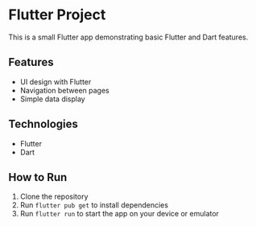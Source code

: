 # Flutter Project

This is a small Flutter app demonstrating basic Flutter and Dart features.  

## Features  
- UI design with Flutter  
- Navigation between pages  
- Simple data display  

## Technologies  
- Flutter  
- Dart  

## How to Run  
1. Clone the repository  
2. Run `flutter pub get` to install dependencies  
3. Run `flutter run` to start the app on your device or emulator  
